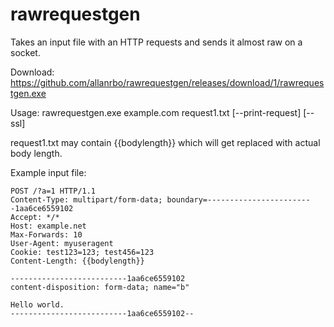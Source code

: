 # rawrequestgen

Takes an input file with an HTTP requests and sends it almost raw on a socket.

Download: https://github.com/allanrbo/rawrequestgen/releases/download/1/rawrequestgen.exe

Usage: rawrequestgen.exe example.com request1.txt [--print-request] [--ssl]

request1.txt may contain {{bodylength}} which will get replaced with actual body length.

Example input file:
```
POST /?a=1 HTTP/1.1
Content-Type: multipart/form-data; boundary=------------------------1aa6ce6559102
Accept: */*
Host: example.net
Max-Forwards: 10
User-Agent: myuseragent
Cookie: test123=123; test456=123
Content-Length: {{bodylength}}

--------------------------1aa6ce6559102
content-disposition: form-data; name="b"

Hello world.
--------------------------1aa6ce6559102--
```
